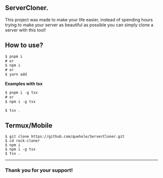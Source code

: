 ## ServerCloner.
This project was made to make your life easier, instead of spending hours trying to make your server as beautiful as possible you can simply clone a server with this tool!


## How to use? 
```typescript
$ pnpm i
# or
$ npm i
# or
$ yarn add
```
**Examples with tsx**
```typescript
$ pnpm i -g tsx
# or
$ npm i -g tsx
```

```typescript
$ tsx .
```

## Termux/Mobile
```Termux/moblie
$ git clone https://github.com/quehole/ServerCloner.git
$ cd rock-cloner
$ npm i
$ npm i -g tsx
$ tsx .
```
----

### Thank you for your support!
